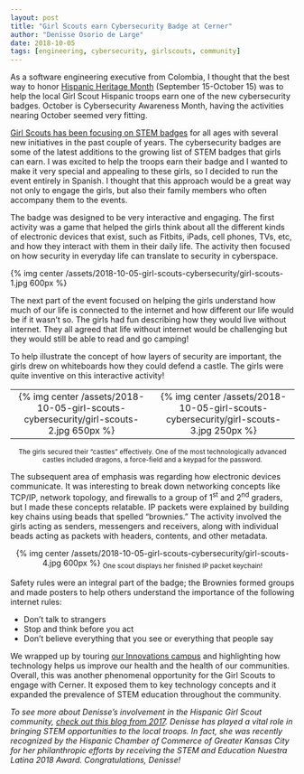 ```yaml
---
layout: post
title: "Girl Scouts earn Cybersecurity Badge at Cerner"
author: "Denisse Osorio de Large"
date: 2018-10-05
tags: [engineering, cybersecurity, girlscouts, community]
---
```


As a software engineering executive from Colombia, I thought that the best way to honor [Hispanic Heritage Month](https://www.hispanicheritagemonth.gov) (September 15-October 15) was to help the local Girl Scout Hispanic troops earn one of the new cybersecurity badges. October is Cybersecurity Awareness Month, having the activities nearing October seemed very fitting.

[Girl Scouts has been focusing on STEM badges](https://www.girlscouts.org/en/about-girl-scouts/girl-scouts-and-stem.html) for all ages with several new initiatives in the past couple of years. The cybersecurity badges are some of the latest additions to the growing list of STEM badges that girls can earn. I was excited to help the troops earn their badge and I wanted to make it very special and appealing to these girls, so I decided to run the event entirely in Spanish. I thought that this approach would be a great way not only to engage the girls, but also their family members who often accompany them to the events.

The badge was designed to be very interactive and engaging. The first activity was a game that helped the girls think about all the different kinds of electronic devices that exist, such as Fitbits, iPads, cell phones, TVs, etc, and how they interact with them in their daily life. The activity then focused on how security in everyday life can translate to security in cyberspace.

{% img center /assets/2018-10-05-girl-scouts-cybersecurity/girl-scouts-1.jpg 600px %}

The next part of the event focused on helping the girls understand how much of our life is connected to the internet and how different our life would be if it wasn’t so. The girls had fun describing how they would live without internet. They all agreed that life without internet would be challenging but they would still be able to read and go camping!
 
To help illustrate the concept of how layers of security are important, the girls drew on whiteboards how they could defend a castle. The girls were quite inventive on this interactive activity!

<div align="center">
  <table>
    <tr>
      <td align="center">
        {% img center /assets/2018-10-05-girl-scouts-cybersecurity/girl-scouts-2.jpg 650px %}
      </td>
      <td align="center">
        {% img center /assets/2018-10-05-girl-scouts-cybersecurity/girl-scouts-3.jpg 250px %}
      </td>
    </tr>
  </table>
  <sub>The girls secured their “castles” effectively. One of the most technologically advanced castles included dragons, a force-field and a keypad for the password.</sub>
</div>

The subsequent area of emphasis was regarding how electronic devices communicate. It was interesting to break down networking concepts like TCP/IP, network topology, and firewalls to a group of 1<sup>st</sup> and 2<sup>nd</sup> graders, but I made these concepts relatable. IP packets were explained by building key chains using beads that spelled “brownies.” The activity involved the girls acting as senders, messengers and receivers, along with individual beads acting as packets with headers, contents, and other metadata.

<div align="center">
  {% img center /assets/2018-10-05-girl-scouts-cybersecurity/girl-scouts-4.jpg 600px %}
  <sub>One scout displays her finished IP packet keychain!</sub>
</div>

Safety rules were an integral part of the badge; the Brownies formed groups and made posters to help others understand the importance of the following internet rules:
 
* Don’t talk to strangers
* Stop and think before you act
* Don’t believe everything that you see or everything that people say
 
We wrapped up by touring [our Innovations campus](https://engineering.cerner.com/blog/one-year-calling-innovations-home) and highlighting how technology helps us improve our health and the health of our communities. Overall, this was another phenomenal opportunity for the Girl Scouts to engage with Cerner. It exposed them to  key technology concepts and it expanded the prevalence of STEM education throughout the community. 

_To see more about Denisse’s involvement in the Hispanic Girl Scout community, [check out this blog from 2017](https://engineering.cerner.com/blog/influencing-the-young-spanish-seaking-female-generation). Denisse has played a vital role in bringing STEM opportunities to the local troops. In fact, she was recently recognized by the Hispanic Chamber of Commerce of Greater Kansas City for her philanthropic efforts by receiving the STEM and Education Nuestra Latina 2018 Award. Congratulations, Denisse!_
